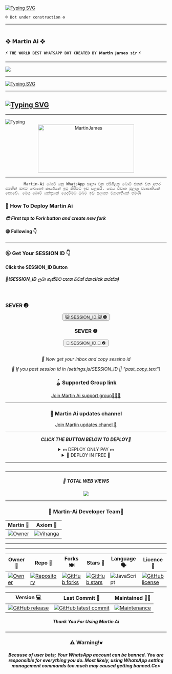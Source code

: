 <a href="https://git.io/typing-svg"><img src="https://readme-typing-svg.demolab.com?font=Black+Ops+One&size=100&pause=1000&color=FF033E&center=true&width=1000&height=200&lines=..𝗠𝗮𝗿𝘁𝗶𝗻_𝗔𝗶......" alt="Typing SVG" /></a>
  </p>

`© Bot under construction ⚙️`

---------

### <br>  ❖ 𝗠𝗮𝗿𝘁𝗶𝗻 𝗔𝗶 ❖
⚡ **`THE WORLD BEST WHATSAPP BOT CREATED BY 𝗠𝗮𝗿𝘁𝗶𝗻 𝗝𝗮𝗺𝗲𝘀 sir`** ⚡

----------

<a><img src='https://files.catbox.moe/vjwpj6.jpeg'/></a>

-------

 <a href="https://git.io/typing-svg"><img src="https://readme-typing-svg.demolab.com?font=Fira+Code&size=22&pause=1000&color=FFFFFF&background=000000&center=true&vCenter=true&multiline=true&random=true&width=435&lines=😎Martin-Ai_coming_soon😎" alt="Typing SVG" /></a>
 
-----------
	
## [![Typing SVG](https://readme-typing-svg.herokuapp.com?font=Rockstar-ExtraBold&color=F00&lines=HELLO+I+AM+MARTIN+JAMES+SIR)](https://git.io/typing-svg)

<hr>
<img src="https://readme-typing-svg.herokuapp.com?size=33&width=1000&lines=𝗪𝗲𝗹𝗰𝗼𝗺𝗲+𝗧𝗼+𝗠𝗮𝗿𝘁𝗶𝗻+𝗔𝗶...;Created+by+𝗠𝗮𝗿𝘁𝗶𝗻+𝗝𝗮𝗺𝗲𝘀+𝘀𝗶𝗿...;World+Best+Whatsapp+Ai+Bot...;Simple+Java+Script+Bot...;Simple+And+Fast+Deploy...;Thank+You+For+Choosing+Martin+Ai..."
            alt="Typing">

<div align="center">
	<img src="https://moe-counter.glitch.me/get/@Anya_v2-Md?theme=gelbooru" width="300" height="150" alt="MartinJames">
</div>

<hr>

			Martin-Ai බොට් යනු WhatsApp සඳහා වන පරිශීලක බොට් එකක් වන අතර එමඟින් ඔබට බොහෝ කාර්යයන් ඉටු කිරීමට ඉඩ සලසයි. මෙය විවෘත මූලාශ්‍ර ව්‍යාපෘතියක් නොවේ. මෙය බොට් යන්ත්‍රයක් යෙදවීමට ඔබට ඉඩ සලසන ව්‍යාපෘතියක් පමණි
       
<h3>🤖 How To Deploy Martin Ai </h3>

<h5>😎 First tap to Fork button and create new fork</h5>

<h4>😁 Following 👇</h4>
<hr>	
<h3>😛 Get Your SESSION ID 👇</h3> 
<h4>Click the SESSION_ID Button</h4>
<h5>🌸(SESSION_ID ලබා ගැනීමට පහත බටන් එක click කරන්න)</h5> 
<br>
<h3>SEVER ➊</h3>
<div align="center">
<button><tr><a href="https://webpair-mega-jxq2.onrender.com">😺 SESSION_ID 😺 ➊</a></tr></button>
<br>
<h3>SEVER ❷</h3>
<div align="center">
<button><tr><a href="https://webpair-mega-jxq2.onrender.com">🐍 SESSION_ID 🐍 ❷</a></tr></button>
</div>
<br>

*🐔 Now get your inbox and copy sessino id*

*🤔 If you past session id in (settings.js/SESSION_ID || "past_copy_text")*

<h3>🪀 Supported Group link </h3>
<a href="https://whatsapp.com/channel/0029VakqJCoAO7RCtUOwFW0N">Join Martin Ai support group🧘🏻‍♂️</a>
<hr>
<h3>🎲 Martin Ai updates channel </h3>
<a href="https://whatsapp.com/channel/0029VakqJCoAO7RCtUOwFW0N">Join Martin updates chanel 🐓</a>
<hr>

***CLICK THE BUTTON BELOW TO DEPLOY🐥***

 <details close>
<summary>💵 DEPLOY ONLY PAY 💵</summary>
	 
--------	 
1.  #### DEPLOY IN HEROKU 

[![Deploy](https://www.herokucdn.com/deploy/button.svg)](https://heroku.com/deploy?template=new)

--------
2.  #### DEPLOY IN REPLIT

   <a href='https://repl.it/github/GlobalTechInfo/SUHAIL-XMD' target="_blank"><img alt='DEPLOY' src='https://img.shields.io/badge/-REPLIT-orange?style=for-the-badge&logo=replit&logoColor=white'/></a>

--------
3.  #### DEPLOY IN KOYEB

<a href='https://app.koyeb.com/auth/signin' target="_blank"><img alt='DEPLOY' src='https://img.shields.io/badge/-KOYEB-blue?style=for-the-badge&logo=koyeb&logoColor=white'/></a>

--------
4.  #### DEPLOY IN GLITCH

<a href='https://glitch.com/signup' target="_blank"><img alt='DEPLOY' src='https://img.shields.io/badge/GLITCH-h?color=pink&style=for-the-badge&logo=glitch'/></a></p>

--------

5.  #### DEPLOY TO CODESPACE

<a href='https://github.com/codespaces/new' target="_blank"><img alt='DEPLOY' src='https://img.shields.io/badge/CODESPACE-h?color=navy&style=for-the-badge&logo=visualstudiocode'/></a></p>

--------

6. #### DEPLOY TO RENDER

<a href='https://dashboard.render.com' target="_blank"><img alt='DEPLOY' src='https://img.shields.io/badge/RENDER-h?color=maroon&style=for-the-badge&logo=render'/></a></p>

--------
7. #### DEPLOY TO RAILWAY

<a href='https://railway.app/new' target="_blank"><img alt='DEPLOY' src='https://img.shields.io/badge/RAILWAY-h?color=black&style=for-the-badge&logo=railway'/></a></p>

--------
</details>
<details close>
<summary>💎 DEPLOY IN FREE 💎</summary>

<h5>⚙️ Deploy Free Koyeb👇</h5>
<a href="http://koyeb.com" ><img src="https://i.ibb.co/t4KftP0/images.png width="50" height="25"></a>
<hr>
<h5>🪚 Deploy Free Workflows 👇</h5>

```
name: Node.js CI

on:
  push:
    branches:
      - main
  pull_request:
    branches:
      - main

jobs:
  build:

    runs-on: ubuntu-latest

    strategy:
      matrix:
        node-version: [20.x]

    steps:
    - name: Checkout repository
      uses: actions/checkout@v3

    - name: Set up Node.js
      uses: actions/setup-node@v3
      with:
        node-version: ${{ matrix.node-version }}

    - name: Install dependencies
      run: npm install

    - name: Start application
      run: npm start
```	
</details>
<hr>
<img src="http://readme-typing-svg.herokuapp.com?color=d1fa02&center=true&vCenter=true&multiline=false&lines=Created+By+MartinJames_Min" alt="">
<hr>

<h5>🧿 TOTAL WEB VIEWS</h5>
<img src="https://profile-counter.glitch.me/Martin/count.svg" center>

<hr>

<div align="center">
<h3>🤖 Martin-Ai Developer Team👤</h3>

| Martin 👤              | Axiom 👤              |
|---------------------|---------------------|
[![Owner](https://files.catbox.moe/py4j88.jpeg)](https://github.com/Martin-James-Tech) | [![Vihanga](https://files.catbox.moe/pimqjp.jpeg)](https://github.com/Martin-James-Tech) |
</div>
<hr>

<hr>

<div align="center">
    
| Owner 👤             | Repo 🤖              | Forks 🍽️             | Stars 🌟            | Language 🗣️        | Licence 🪪              
|----------------------|----------------------|----------------------|---------------------|---------------------|---------------------|
| [![Owner](https://files.catbox.moe/vjwpj6.jpeg)](https://github.com/Martin-James-Tech) | [![Repository](https://img.shields.io/badge/Repo-Alexa-red.svg)](https://github.com/Martin-James-Tech) | [![GitHub forks](https://badgen.net/github/forks/sadiyamin/Alexa/)](https://GitHub.com/sadiyamin/Alexa/network/) | [![GitHub stars](https://badgen.net/github/stars/sadiyamin/Alexa)](https://GitHub.com/sadiyamin/Alexa/stargazers/) | ![JavaScript](https://img.shields.io/badge/javascript-%23323330.svg?style=for-the-badge&logo=javascript&logoColor=%23F7DF1E) | [![GitHub license](https://img.shields.io/github/license/PikaBotz/anya_v2-md.svg)](https://github.com/sadiyamin/Alexa/blob/master/LICENSE) 

| Version 💻              | Last Commit 💫              | Maintained 🤌🏻             |
|---------------------|---------------------|---------------------|
| [![GitHub release](https://img.shields.io/github/release/sadiyamin/Alexa.svg)](https://GitHub.com/sadiyamin/Alexa/releases/) | [![GitHub latest commit](https://badgen.net/github/last-commit/sadiyamin/Alexa)](https://GitHub.com/sadiyamin/Alexa/commit/) | [![Maintenance](https://img.shields.io/badge/maintained%3F-yes-green.svg)](https://GitHub.com/sadiyamin/Alexa/graphs/commit-activity) |


</div>

<h5>Thank You For Using Martin Ai</h5>

<hr>

<h3>⚠️ Warning!💀</h3>

<h5>Because of user bots; Your WhatsApp account can be banned. You are responsible for everything you do. Most likely, using WhatsApp setting management commands too much may caused getting banned.Ce>
